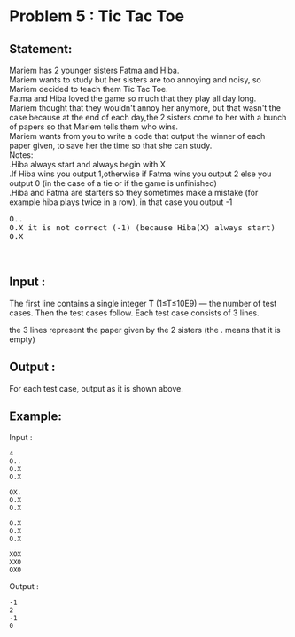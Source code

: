 # Problem 5 : Tic Tac Toe

## Statement:
Mariem has 2 younger sisters Fatma and Hiba.<br />
Mariem wants to study but her sisters are too annoying and noisy, so Mariem decided to teach them Tic Tac Toe.<br />
Fatma and Hiba loved the game so much that they play all day long. <br />
Mariem thought that they wouldn't annoy her anymore, but that wasn't the case because at the end of each day,the 2 sisters come to her with a bunch of papers so that Mariem tells them who wins.<br />
Mariem wants from you to write a code that output the winner of each paper given, to save her the time so that she can study.<br />
Notes:<br />
	.Hiba always start and always begin with X <br />
	.If Hiba wins you output 1,otherwise if Fatma wins you output 2 else you output 0 (in the case of a tie or if the game is unfinished)<br />
	.Hiba and Fatma are starters so they sometimes make a mistake (for example hiba plays twice in a row), in that case you output -1<br />

<pre>
O..                                                         OX.                   O.X                                                        XOX
O.X it is not correct (-1) (because Hiba(X) always start)   O.X Fatma wins (2)    O.X it is not correct because Hiba have already won (-1)   XXO it is a tie (0) 
O.X                                                         O.X                   O.X                                                        OXO
                                                        

</pre>
 

## Input :
The first line contains a single integer **T** (1≤T≤10E9) — the number of test cases. Then the test cases follow. Each test case consists of 3 lines.

the 3 lines represent the paper given by the 2 sisters (the . means that it is empty)

## Output :
For each test case, output as it is shown above. 

## Example:
Input :  

```
4
O..
O.X
O.X

OX.
O.X
O.X

O.X
O.X
O.X

XOX
XXO
OXO
```

Output :  


```
-1
2
-1
0

```
